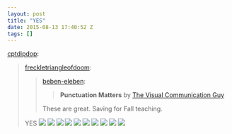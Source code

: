 ```yaml
---
layout: post
title: "YES"
date: 2015-08-13 17:40:52 Z
tags: []
---
```

[cptdipdop](http://cptdipdop.tumblr.com/post/124485057145):

> [freckletriangleofdoom](http://freckletriangleofdoom.tumblr.com/post/124027532478):
> 
> > [beben-eleben](http://beben-eleben.tumblr.com/post/123802591242):
> > 
> > > **Punctuation Matters** by [The Visual Communication Guy](http://www.thevisualcommunicationguy.com/)
> > 
> > These are great. Saving for Fall teaching.
> 
> YES
![](/media/2015/08/126601335814_0.jpg)
![](/media/2015/08/126601335814_1.jpg)
![](/media/2015/08/126601335814_2.jpg)
![](/media/2015/08/126601335814_3.jpg)
![](/media/2015/08/126601335814_4.jpg)
![](/media/2015/08/126601335814_5.jpg)
![](/media/2015/08/126601335814_6.jpg)
![](/media/2015/08/126601335814_7.jpg)
![](/media/2015/08/126601335814_8.jpg)
![](/media/2015/08/126601335814_9.jpg)
